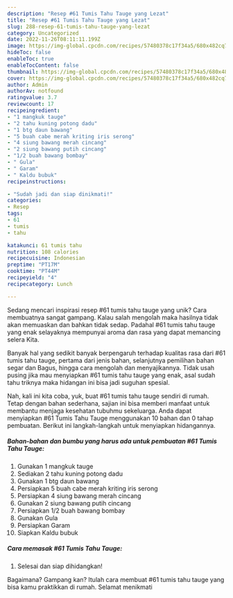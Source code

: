 ```yaml
---
description: "Resep #61 Tumis Tahu Tauge yang Lezat"
title: "Resep #61 Tumis Tahu Tauge yang Lezat"
slug: 288-resep-61-tumis-tahu-tauge-yang-lezat
category: Uncategorized
date: 2022-11-26T08:11:11.199Z
image: https://img-global.cpcdn.com/recipes/57480378c17f34a5/680x482cq70/61-tumis-tahu-tauge-foto-resep-utama.jpg
hideToc: false
enableToc: true
enableTocContent: false
thumbnail: https://img-global.cpcdn.com/recipes/57480378c17f34a5/680x482cq70/61-tumis-tahu-tauge-foto-resep-utama.jpg
cover: https://img-global.cpcdn.com/recipes/57480378c17f34a5/680x482cq70/61-tumis-tahu-tauge-foto-resep-utama.jpg
author: Admin
authorAv: notfound
ratingvalue: 3.7
reviewcount: 17
recipeingredient:
- "1 mangkuk tauge"
- "2 tahu kuning potong dadu"
- "1 btg daun bawang"
- "5 buah cabe merah kriting iris serong"
- "4 siung bawang merah cincang"
- "2 siung bawang putih cincang"
- "1/2 buah bawang bombay"
- " Gula"
- " Garam"
- " Kaldu bubuk"
recipeinstructions:

- "Sudah jadi dan siap dinikmati!"
categories:
- Resep
tags:
- 61
- tumis
- tahu

katakunci: 61 tumis tahu 
nutrition: 108 calories
recipecuisine: Indonesian
preptime: "PT17M"
cooktime: "PT44M"
recipeyield: "4"
recipecategory: Lunch

---
```





Sedang mencari inspirasi resep #61 tumis tahu tauge yang unik? Cara membuatnya sangat gampang. Kalau salah mengolah maka hasilnya tidak akan memuaskan dan bahkan tidak sedap. Padahal #61 tumis tahu tauge yang enak selayaknya mempunyai aroma dan rasa yang dapat memancing selera Kita.





Banyak hal yang sedikit banyak berpengaruh terhadap kualitas rasa dari #61 tumis tahu tauge, pertama dari jenis bahan, selanjutnya pemilihan bahan segar dan Bagus, hingga cara mengolah dan menyajikannya. Tidak usah pusing jika mau menyiapkan #61 tumis tahu tauge yang enak,      asal sudah tahu triknya maka hidangan ini bisa jadi suguhan spesial.





















Nah, kali ini kita coba, yuk, buat #61 tumis tahu tauge sendiri di rumah. Tetap dengan bahan sederhana, sajian ini bisa memberi manfaat untuk membantu menjaga kesehatan tubuhmu sekeluarga. Anda dapat menyiapkan #61 Tumis Tahu Tauge menggunakan 10 bahan dan 0 tahap pembuatan. Berikut ini langkah-langkah untuk menyiapkan hidangannya.

<!--inarticleads1-->

##### Bahan-bahan dan bumbu yang harus ada untuk pembuatan #61 Tumis Tahu Tauge:

1. Gunakan 1 mangkuk tauge
1. Sediakan 2 tahu kuning potong dadu
1. Gunakan 1 btg daun bawang
1. Persiapkan 5 buah cabe merah kriting iris serong
1. Persiapkan 4 siung bawang merah cincang
1. Gunakan 2 siung bawang putih cincang
1. Persiapkan 1/2 buah bawang bombay
1. Gunakan  Gula
1. Persiapkan  Garam
1. Siapkan  Kaldu bubuk




<!--inarticleads2-->

##### Cara memasak #61 Tumis Tahu Tauge:


1. Selesai dan siap dihidangkan!



Bagaimana? Gampang kan? Itulah cara membuat #61 tumis tahu tauge yang bisa kamu praktikkan di rumah. Selamat menikmati
